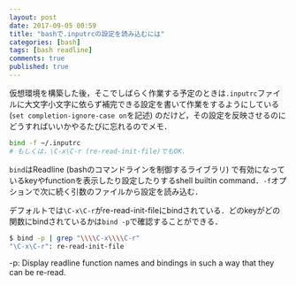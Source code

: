 ```yaml
---
layout: post
date: 2017-09-05 00:59
title: "bashで.inputrcの設定を読み込むには"
categories: [bash]
tags: [bash readline]
comments: true
published: true
---
```


仮想環境を構築した後，そこでしばらく作業する予定のときは`.inputrc`ファイルに大文字小文字に依らず補完できる設定を書いて作業をするようにしている (`set completion-ignore-case on`を記述) のだけど，その設定を反映させるのにどうすればいいかやるたびに忘れるのでメモ．

```sh
bind -f ~/.inputrc
# もしくは，\C-x\C-r (re-read-init-file)でもOK.
```

`bind`はReadline (bashのコマンドラインを制御するライブラリ) で有効になっているkeyやfunctionを表示したり設定したりするshell builtin command．`-f`オプションで次に続く引数のファイルから設定を読み込む．

デフォルトでは`\C-x\C-r`がre-read-init-fileにbindされている．どのkeyがどの関数にbindされているかは`bind -p`で確認することができる．

```sh
$ bind -p | grep "\\\\C-x\\\\C-r"
"\C-x\C-r": re-read-init-file
```

-p: Display readline function names and bindings in such a way that they can be re-read.
